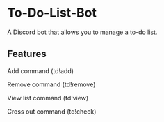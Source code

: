 # To-Do-List-Bot

A Discord bot that allows you to manage a to-do list.

## Features

Add command (td!add)

Remove command (td!remove)

View list command (td!view)

Cross out command (td!check)
